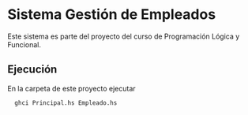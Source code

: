 # Sistema Gestión de Empleados

Este sistema es parte del proyecto del curso de Programación Lógica y Funcional.


## Ejecución

En la carpeta de este proyecto ejecutar

```bash
  ghci Principal.hs Empleado.hs
```

